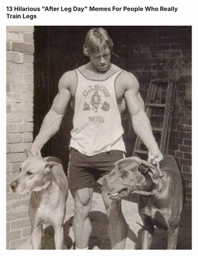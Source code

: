 ### 13 Hilarious "After Leg Day" Memes For People Who Really Train Legs

![alt text](https://github.com/xupea/fitness-life-style/blob/master/articles/13hilariousafterlegday/arnold-19.jpg?raw=true)
